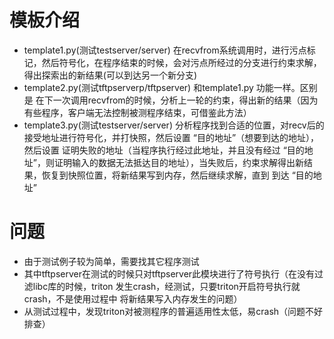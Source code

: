 # 模板介绍
- template1.py(测试testserver/server) 在recvfrom系统调用时，进行污点标记，然后符号化，在程序结束的时候，会对污点所经过的分支进行约束求解，得出探索出的新结果(可以到达另一个新分支)
- template2.py(测试tftpserverp/tftpserver) 和template1.py 功能一样。区别是 在下一次调用recvfrom的时候，分析上一轮的约束，得出新的结果（因为有些程序，客户端无法控制被测程序结束，可借鉴此方法）
- template3.py(测试testserver/server) 分析程序找到合适的位置，对recv后的接受地址进行符号化，并打快照，然后设置 “目的地址”（想要到达的地址）， 然后设置 证明失败的地址（当程序执行经过此地址，并且没有经过 “目的地址”，则证明输入的数据无法抵达目的地址），当失败后，约束求解得出新结果，恢复到快照位置，将新结果写到内存，然后继续求解，直到 到达 “目的地址”


# 问题
- 由于测试例子较为简单，需要找其它程序测试
- 其中tftpserver在测试的时候只对tftpserver此模块进行了符号执行（在没有过滤libc库的时候，triton 发生crash，经测试，只要triton开启符号执行就crash，不是使用过程中 将新结果写入内存发生的问题）
- 从测试过程中，发现triton对被测程序的普遍适用性太低，易crash（问题不好排查）
